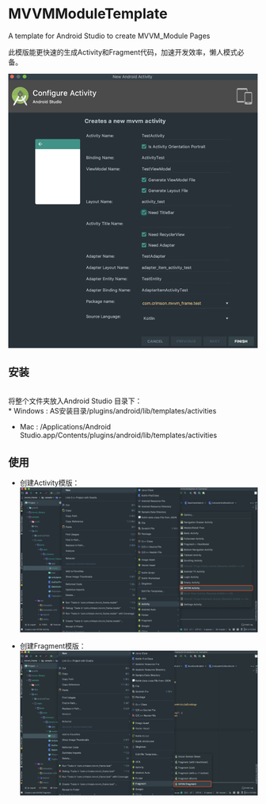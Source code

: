 # MVVMModuleTemplate
A template for Android Studio to create MVVM_Module Pages

此模版能更快速的生成Activity和Fragment代码，加速开发效率，懒人模式必备。
<br>

![1579248832306](https://github.com/crimson0829/MVVMModuleTemplate/blob/master/ScreenShot/1579248832306.jpg)


## 安装
<br>
将整个文件夹放入Android Studio 目录下：
<br>
* Windows : AS安装目录/plugins/android/lib/templates/activities

* Mac : /Applications/Android Studio.app/Contents/plugins/android/lib/templates/activities

## 使用
* 创建Activity模版：
![1579248495597](https://github.com/crimson0829/MVVMModuleTemplate/blob/master/ScreenShot/1579248495597.jpg)

* 创建Fragment模版：
![1579248624374](https://github.com/crimson0829/MVVMModuleTemplate/blob/master/ScreenShot/1579248624374.jpg)



